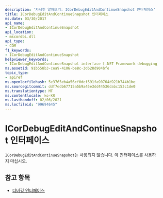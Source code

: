 ```yaml
---
description: '자세히 알아보기: ICorDebugEditAndContinueSnapshot 인터페이스'
title: ICorDebugEditAndContinueSnapshot 인터페이스
ms.date: 03/30/2017
api_name:
- ICorDebugEditAndContinueSnapshot
api_location:
- mscordbi.dll
api_type:
- COM
f1_keywords:
- ICorDebugEditAndContinueSnapshot
helpviewer_keywords:
- ICorDebugEditAndContinueSnapshot interface [.NET Framework debugging]
ms.assetid: 91b558b3-cea9-4106-be8c-3d628d904bfe
topic_type:
- apiref
ms.openlocfilehash: 5e3765eb4a56cf0dcf591fa90764d921b744b1be
ms.sourcegitcommit: ddf7edb67715a5b9a45e3dd44536dabc153c1de0
ms.translationtype: MT
ms.contentlocale: ko-KR
ms.lasthandoff: 02/06/2021
ms.locfileid: "99694645"
---
```

# <a name="icordebugeditandcontinuesnapshot-interface"></a>ICorDebugEditAndContinueSnapshot 인터페이스

`ICorDebugEditAndContinueSnapshot`는 사용되지 않습니다. 이 인터페이스를 사용하지 마십시오.  
  
## <a name="see-also"></a>참고 항목

- [디버깅 인터페이스](debugging-interfaces.md)
